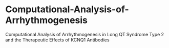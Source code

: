 # Computational-Analysis-of-Arrhythmogenesis
Computational Analysis of Arrhythmogenesis in Long QT Syndrome Type 2 and the Therapeutic Effects of KCNQ1 Antibodies
